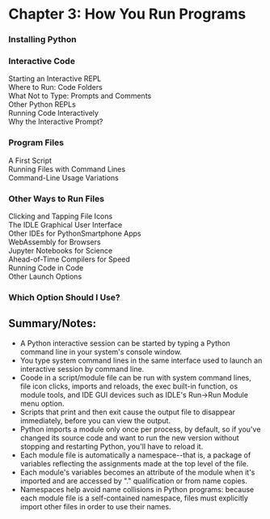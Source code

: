 # Chapter 3: How You Run Programs

### Installing Python

### Interactive Code
Starting an Interactive REPL  
Where to Run: Code Folders  
What Not to Type: Prompts and Comments  
Other Python REPLs  
Running Code Interactively  
Why the Interactive Prompt?  

### Program Files
A First Script  
Running Files with Command Lines  
Command-Line Usage Variations  

### Other Ways to Run Files
Clicking and Tapping File Icons  
The IDLE Graphical User Interface  
Other IDEs for PythonSmartphone Apps  
WebAssembly for Browsers  
Jupyter Notebooks for Science  
Ahead-of-Time Compilers for Speed   
Running Code in Code  
Other Launch Options  

### Which Option Should I Use?



## Summary/Notes:
- A Python interactive session can be started by typing a Python command line in your system's console window.
- You type system command lines in the same interface used to launch an interactive session by command line.
- Coode in a script/module file can be run with system command lines, file icon clicks, imports and reloads, the exec built-in function, os module tools, and IDE GUI devices such as IDLE's Run->Run Module menu option.
- Scripts that print and then exit cause the output file to disappear immediately, before you can view the output.
- Python imports a module only once per process, by default, so if you've changed its source code and want to run the new version without stopping and restarting Python, you'll have to reload it.
- Each module file is automatically a namespace--that is, a package of variables reflecting the assignments made at the top level of the file.
- Each module's variables becomes an attribute of the module when it's imported and are accessed by "." qualification or from name copies.
- Namespaces help avoid name collisions in Python programs: because each module file is a self-contained namespace, files must explicitly import other files in order to use their names.